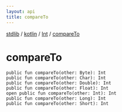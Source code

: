 ```yaml
---
layout: api
title: compareTo
---
```

[stdlib](../../index.md) / [kotlin](../index.md) / [Int](index.md) / [compareTo](compareTo.md)

# compareTo

```
public fun compareTo(other: Byte): Int
public fun compareTo(other: Char): Int
public fun compareTo(other: Double): Int
public fun compareTo(other: Float): Int
open public fun compareTo(other: Int): Int
public fun compareTo(other: Long): Int
public fun compareTo(other: Short): Int
```
